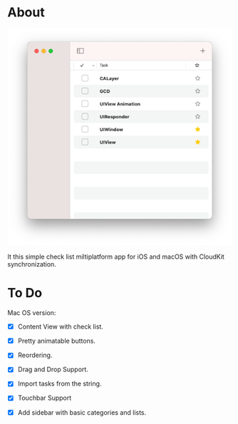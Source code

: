 #  About

![me](https://github.com/unsaferawpointer/JustTo-DoList/blob/main/Readme%20Resource/screenshot.png)

It this simple check list miltiplatform app for iOS and macOS with CloudKit synchronization.

# To Do

Mac OS version:

- [x] Content View with check list.
- [x] Pretty animatable buttons.
- [x] Reordering.
- [x] Drag and Drop Support.
- [x] Import tasks from the string.
- [x] Touchbar Support
- [x] Add sidebar with basic categories and lists.

